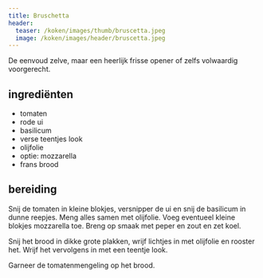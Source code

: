 ```yaml
---
title: Bruschetta
header:
  teaser: /koken/images/thumb/bruscetta.jpeg
  image: /koken/images/header/bruscetta.jpeg
---
```


De eenvoud zelve, maar een heerlijk frisse opener of zelfs volwaardig voorgerecht.

## ingrediënten

* tomaten
* rode ui
* basilicum
* verse teentjes look
* olijfolie
* optie: mozzarella
* frans brood

## bereiding

Snij de tomaten in kleine blokjes, versnipper de ui en snij de basilicum in dunne reepjes. Meng alles samen met olijfolie. Voeg eventueel kleine blokjes mozzarella toe. Breng op smaak met peper en zout en zet koel.

Snij het brood in dikke grote plakken, wrijf lichtjes in met olijfolie en rooster het. Wrijf het vervolgens in met een teentje look.

Garneer de tomatenmengeling op het brood.

